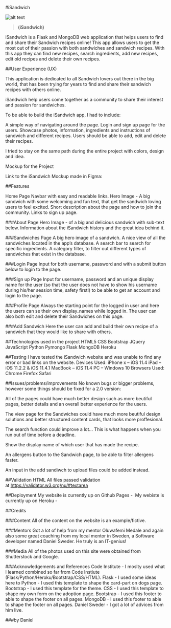 #iSandwich

![alt text](DannyNagyAI-Code-Institute-MS3-Project/blob/master/static/img/coverphoto-bg1.jpg "Header of the Homepage")

> **(iSandwich)**

iSandwich is a Flask and MongoDB web application that helps users to find and share their Sandwich recipes online! 
This app allows users to get the most out of their passion with both sandwiches and sandwich recipes. With this app they can find new recipes, search ingredients, add new recipes, edit old recipes and delete their own recipes. 

##User Experience (UX)

This application is dedicated to all Sandwich lovers out there in the big world, that has been trying for years to find and share  their sandwich recipes with others online. 

iSandwich help users come together as a community to share their interest and passion for sandwiches. 

To be able to build the iSandwich app, I had to include:

A simple way of navigating around the page.
Login and sign up page for the users.
Showcase photos, information, ingredients and instructions of sandwich and different recipes.
Users should be able to add, edit and delete their recipes. 

I tried to stay on the same path during the entire project with colors, design and idea.

Mockup for the Project

Link to the iSandwich Mockup made in Figma:



##Features

Home Page
Navbar with easy and readable links. 
Hero Image - A big sandwich with some welcoming and fun text, that get the sandwich loving users to feel excited.
Short description about the page and how to join the community. 
Links to sign up page. 

###About Page
Hero Image - of a big and delicious sandwich with sub-text below.
Information about the iSandwich history and the great idea behind it. 


###Sandwiches Page
A big hero image of a sandwich. 
A nice view of all the sandwiches located in the app’s database. 
A search bar to search for specific ingredients. 
A category filter, to filter out different types of sandwiches that exist in the database.

###Login Page
Input for both username, password and with a submit button below to login to the page. 

###Sign up Page
Input for username, password and an unique display name for the user (so that the user does not have to show his username during his/her session time, safety first!) to be able to get an account and login to the page. 


###Profile Page
Always the starting point for the logged in user and here the users can se their own display_names while logged in.
The user can also both edit and delete their Sandwiches on this page. 

###Add Sandwich
Here the user can add and build their own recipe of a sandwich that they would like to share with others.

##Technologies used in the project
HTML5
CSS
Bootstrap
JQuery
JavaScript
Python
Pymongo
Flask
MongoDB
Heroku

##Testing
I have tested the iSandwich website and was unable to find any error or bad links on the website.
Devices Used:
iPhone x – iOS 11.4
iPad – iOS 11.2.2 & iOS 11.4.1
MacBook – iOS 11.4
PC – Windows 10
Browsers Used:
Chrome
Firefox
Safari

##Issues/problems/improvements
No known bugs or bigger problems, however some  things should be fixed for a 2.0 version:

All of the pages could have much better design such as more beutiful pages, better details and an overall better experience for the users. 

The view page for the Sandwiches could have much more beutiful design solutions and better structured content cards, that looks more proffesional.

The search function could improve a lot... This is what happens when you run out of time before a deadline.

Show the display name of which user that has made the recipe. 

An allergens button to the Sandwich page, to be able to filter allergens faster. 

An input in the add sandiwch to upload files could be added instead. 


##Validation HTML
All files passed validation at https://validator.w3.org/nu/#textarea

##Deployment
My website is currently up on Github Pages - 
My webiste is currently up on Heroku - 

##Credits

###Content
All of the content on the website is an example/fictive.

###Mentors
Got a lot of help from my mentor Oluwafemi Medale and again also some great coaching from my local mentor in Sweden, a Software developer named Daniel Sweder. He truly is an IT-genius! 

###Media
All of the photos used on this site were obtained from Shutterstock and Google. 

###Acknowledgements and References
Code Institute - I moslty used what I learned combined so far from Code Instiute (Flask/Python/Heroku/Bootstrap/CSS/HTML).
Flask - I used some ideas here to 
Python - I used this template to shape the card-part on dogs page.
Bootstrap - I used this template for the theme. 
CSS - I used this template to shape my own form on the adoption page.
Bootstrap - I used this footer to able to shape the footer on all pages.
MongoDB - I used this footer to able to shape the footer on all pages.
Daniel Sweder - I got a lot of advices from him live.  

###by Daniel 
